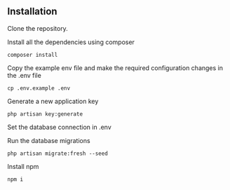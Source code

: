 ## Installation

Clone the repository.

Install all the dependencies using composer

```
composer install
```

Copy the example env file and make the required configuration changes in the .env file

```
cp .env.example .env
```

Generate a new application key

```
php artisan key:generate
```

Set the database connection in .env

Run the database migrations

```
php artisan migrate:fresh --seed
```

Install npm

```
npm i
```